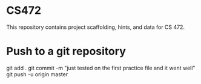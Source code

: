 # CS472
This repository contains project scaffolding, hints, and data for CS 472.

# Push to a git repository
git add .
git commit -m "just tested on the first practice file and it went well"
git push -u origin master